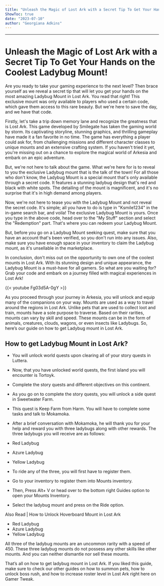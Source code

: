 ```yaml
---
title: "Unleash the Magic of Lost Ark with a Secret Tip To Get Your Hands on the Coolest Ladybug Mount!"
ShowToc: true 
date: "2023-07-10"
author: "Georgiana Adkins"
---
```

*****
# Unleash the Magic of Lost Ark with a Secret Tip To Get Your Hands on the Coolest Ladybug Mount!

Are you ready to take your gaming experience to the next level? Then brace yourself as we reveal a secret tip that will let you get your hands on the most amazing Ladybug Mount in Lost Ark. You read that right! This exclusive mount was only available to players who used a certain code, which gave them access to this rare beauty. But we're here to save the day, and we have that code. 

Firstly, let's take a trip down memory lane and recognize the greatness that is Lost Ark. This game developed by Smilegate has taken the gaming world by storm. Its captivating storyline, stunning graphics, and thrilling gameplay have made it a fan favorite in no time. The game has everything a player could ask for, from challenging missions and different character classes to unique mounts and an extensive crafting system. If you haven't tried it yet, you're missing out on a chance to explore the magical world of Arkesia and embark on an epic adventure.

But, we're not here to talk about the game. What we're here for is to reveal to you the exclusive Ladybug mount that is the talk of the town! For all those who don't know, the Ladybug Mount is a special mount that's only available through a secret code. It features a stunning ladybug design that's red and black with white spots. The detailing of the mount is magnificent, and it's no surprise that it's in high demand among players. 

Now, we're not here to tease you with the Ladybug Mount and not reveal the secret code. It's simple; all you have to do is type in "Ksmile1234" in the in-game search bar, and voila! The exclusive Ladybug Mount is yours. Once you type in the above code, head over to the "My Stuff" section and select the "Redemption" part. That's where you can redeem your Ladybug Mount.

But, before you go on a Ladybug Mount seeking quest, make sure that you have an account that's been verified, so you don't run into any issues. Also, make sure you have enough space in your inventory to claim the Ladybug mount, as it's unsellable in the marketplace.

In conclusion, don't miss out on the opportunity to own one of the coolest mounts in Lost Ark. With its stunning design and unique appearance, the Ladybug Mount is a must-have for all gamers. So what are you waiting for? Grab your code and embark on a journey filled with magical experiences in Lost Ark!

{{< youtube Fg03d5A-0gY >}} 



As you proceed through your journey in Arkesia, you will unlock and equip many of the companions on your way. Mounts are used as a way to travel around the regions in Lost Ark. Unlike pets that are used to collect loot and train, mounts have a sole purpose to traverse. Based on their rarities, mounts can vary by skill and speed. These mounts can be in the form of animals, creatures, clouds, wagons, or even insects like Ladybugs. So, here’s our guide on how to get Ladybug mount in Lost Ark.
 
## How to get Ladybug Mount in Lost Ark?
 
- You will unlock world quests upon clearing all of your story quests in Luttera.
 - Now, that you have unlocked world quests, the first island you will encounter is Tortoyk.
 - Complete the story quests and different objectives on this continent.
 - As you go on to complete the story quests, you will unlock a side quest in Sweetwater Farm.
 - This quest is Keep Farm from Harm. You will have to complete some tasks and talk to Mokamoka.
 - After a brief conversation with Mokamoka, he will thank you for your help and reward you with three ladybugs along with other rewards. The three ladybugs you will receive are as follows:
 - Red Ladybug
 - Azure Ladybug
 - Yellow Ladybug

 
- To ride any of the three, you will first have to register them.
 - Go to your inventory to register them into Mounts inventory.
 - Then, Press Alt+ V or head over to the bottom right Guides option to open your Mounts Inventory.
 - Select the ladybug mount and press on the Ride option.

 
Also Read | How to Unlock Hoverboard Mount in Lost Ark
 
- Red Ladybug
 - Azure Ladybug
 - Yellow Ladybug

 
All three of the ladybug mounts are an uncommon rarity with a speed of 450. These three ladybug mounts do not possess any other skills like other mounts. And you can neither dismantle nor sell these mounts.
 
That’s all on how to get ladybug mount in Lost Ark. If you liked this guide, make sure to check our other guides on how to summon pets, how to unlock boss rush, and how to increase roster level in Lost Ark right here on Gamer Tweak.



